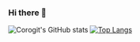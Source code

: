### Hi there 👋

<!--
**corogit/corogit** is a ✨ _special_ ✨ repository because its `README.md` (this file) appears on your GitHub profile.

Here are some ideas to get you started:

- 🔭 I’m currently working on ...
- 🌱 I’m currently learning ...
- 👯 I’m looking to collaborate on ...
- 🤔 I’m looking for help with ...
- 💬 Ask me about ...
- 📫 How to reach me: ...
- 😄 Pronouns: ...
- ⚡ Fun fact: ...
-->

![Corogit's GitHub stats](https://github-readme-stats.vercel.app/api?username=corogit&show_icons=true&theme=dracula)
[![Top Langs](https://github-readme-stats.vercel.app/api/top-langs/?username=corogit&layout=compact)](https://github.com/corogit/github-readme-stats)
